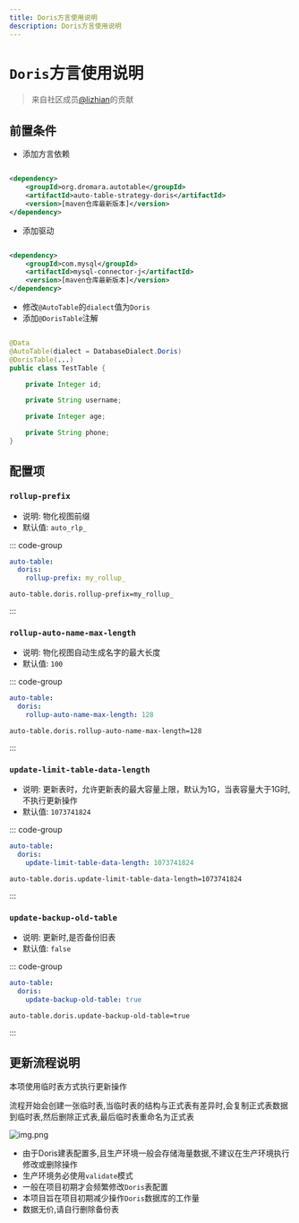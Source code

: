 ```yaml
---
title: Doris方言使用说明
description: Doris方言使用说明
---
```


# `Doris`方言使用说明

> 来自社区成员[@lizhian](https://gitee.com/lizhian)的贡献

## 前置条件

- 添加方言依赖

```xml

<dependency>
    <groupId>org.dromara.autotable</groupId>
    <artifactId>auto-table-strategy-doris</artifactId>
    <version>[maven仓库最新版本]</version>
</dependency>
```

- 添加驱动

```xml

<dependency>
    <groupId>com.mysql</groupId>
    <artifactId>mysql-connector-j</artifactId>
    <version>[maven仓库最新版本]</version>
</dependency>
```

- 修改`@AutoTable`的`dialect`值为`Doris`
- 添加`@DorisTable`注解

```java

@Data
@AutoTable(dialect = DatabaseDialect.Doris)
@DorisTable(...)
public class TestTable {

    private Integer id;

    private String username;

    private Integer age;

    private String phone;
}
```

## 配置项

### `rollup-prefix`

- 说明: 物化视图前缀
- 默认值: `auto_rlp_`

::: code-group

```yaml [yml方式]
auto-table:
  doris:
    rollup-prefix: my_rollup_
```

```properties [properties方式]
auto-table.doris.rollup-prefix=my_rollup_
```

:::

### `rollup-auto-name-max-length`

- 说明: 物化视图自动生成名字的最大长度
- 默认值: `100`

::: code-group

```yaml [yml方式]
auto-table:
  doris:
    rollup-auto-name-max-length: 128
```

```properties [properties方式]
auto-table.doris.rollup-auto-name-max-length=128
```

:::

### `update-limit-table-data-length`

- 说明: 更新表时，允许更新表的最大容量上限，默认为1G，当表容量大于1G时,不执行更新操作
- 默认值: `1073741824`

::: code-group

```yaml [yml方式]
auto-table:
  doris:
    update-limit-table-data-length: 1073741824
```

```properties [properties方式]
auto-table.doris.update-limit-table-data-length=1073741824
```

:::

### `update-backup-old-table`

- 说明: 更新时,是否备份旧表
- 默认值: `false`

::: code-group

```yaml [yml方式]
auto-table:
  doris:
    update-backup-old-table: true
```

```properties [properties方式]
auto-table.doris.update-backup-old-table=true
```

:::

## 更新流程说明

本项使用临时表方式执行更新操作

流程开始会创建一张临时表,当临时表的结构与正式表有差异时,会复制正式表数据到临时表,然后删除正式表,最后临时表重命名为正式表

![img.png](/doris-update.jpg)

- 由于Doris建表配置多,且生产环境一般会存储海量数据,不建议在生产环境执行修改或删除操作
- 生产环境务必使用`validate`模式
- 一般在项目初期才会频繁修改`Doris`表配置
- 本项目旨在项目初期减少操作`Doris`数据库的工作量
- 数据无价,请自行删除备份表

